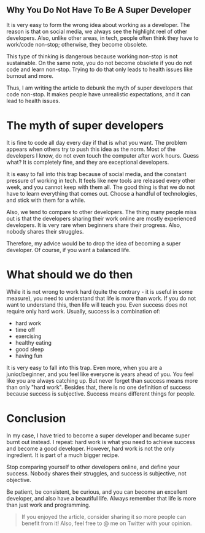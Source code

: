 ## Why You Do Not Have To Be A Super Developer

It is very easy to form the wrong idea about working as a developer. The reason is that on social media, we always see the highlight reel of other developers. Also, unlike other areas, in tech, people often think they have to work/code non-stop; otherwise, they become obsolete.

This type of thinking is dangerous because working non-stop is not sustainable. On the same note, you do not become obsolete if you do not code and learn non-stop. Trying to do that only leads to health issues like burnout and more.

Thus, I am writing the article to debunk the myth of super developers that code non-stop. It makes people have unrealistic expectations, and it can lead to health issues.

# The myth of super developers
It is fine to code all day every day if that is what you want. The problem appears when others try to push this idea as the norm. Most of the developers I know, do not even touch the computer after work hours. Guess what? It is completely fine, and they are exceptional developers.

It is easy to fall into this trap because of social media, and the constant pressure of working in tech. It feels like new tools are released every other week, and you cannot keep with them all. The good thing is that we do not have to learn everything that comes out. Choose a handful of technologies, and stick with them for a while.

Also, we tend to compare to other developers. The thing many people miss out is that the developers sharing their work online are mostly experienced developers. It is very rare when beginners share their progress. Also, nobody shares their struggles.

Therefore, my advice would be to drop the idea of becoming a super developer. Of course, if you want a balanced life. 

# What should we do then
While it is not wrong to work hard (quite the contrary - it is useful in some measure), you need to understand that life is more than work. If you do not want to understand this, then life will teach you. Even success does not require only hard work. Usually, success is a combination of:

* hard work
* time off
* exercising
* healthy eating
* good sleep
* having fun

It is very easy to fall into this trap. Even more, when you are a junior/beginner, and you feel like everyone is years ahead of you. You feel like you are always catching up. But never forget than success means more than only "hard work". Besides that, there is no one definition of success because success is subjective. Success means different things for people. 

# Conclusion 
In my case, I have tried to become a super developer and became super burnt out instead. I repeat: hard work is what you need to achieve success and become a good developer. However, hard work is not the only ingredient. It is part of a much bigger recipe.

Stop comparing yourself to other developers online, and define your success. Nobody shares their struggles, and success is subjective, not objective. 

Be patient, be consistent, be curious, and you can become an excellent developer, and also have a beautiful life. Always remember that life is more than just work and programming.

> If you enjoyed the article, consider sharing it so more people can benefit from it! Also, feel free to @ me on Twitter with your opinion.
